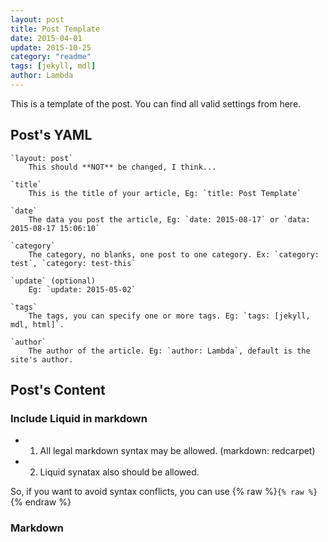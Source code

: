 ```yaml
---
layout: post
title: Post Template
date: 2015-04-01
update: 2015-10-25
category: "readme"
tags: [jekyll, mdl]
author: Lambda
---
```



This is a template of the post. You can find all valid settings from here.


## Post's YAML

```
`layout: post`
    This should **NOT** be changed, I think...

`title`
    This is the title of your article, Eg: `title: Post Template`

`date`
    The data you post the article, Eg: `date: 2015-08-17` or `data: 2015-08-17 15:06:10`

`category`
    The category, no blanks, one post to one category. Ex: `category: test`, `category: test-this`

`update` (optional)
    Eg: `update: 2015-05-02`

`tags`
    The tags, you can specify one or more tags. Eg: `tags: [jekyll, mdl, html]`.

`author`
    The author of the article. Eg: `author: Lambda`, default is the site's author.
```

## Post's Content

### Include Liquid in markdown

- 1. All legal markdown syntax may be allowed. (markdown: redcarpet)
- 2. Liquid synatax also should be allowed.

So, if you want to avoid syntax conflicts, you can use {% raw %}`{% raw %}`{% endraw %}


### Markdown
